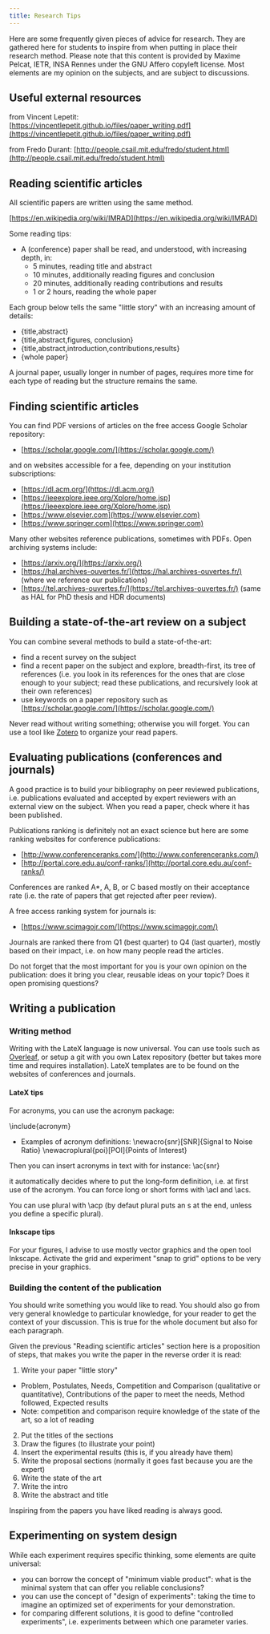 ```yaml
---
title: Research Tips
---
```


Here are some frequently given pieces of advice for research. They are gathered here for students to inspire from when putting in place their research method. Please note that this content is provided by Maxime Pelcat, IETR, INSA Rennes under the GNU Affero copyleft license. Most elements are my opinion on the subjects, and are subject to discussions.

## Useful external resources

from Vincent Lepetit: [https://vincentlepetit.github.io/files/paper_writing.pdf](https://vincentlepetit.github.io/files/paper_writing.pdf)

from Fredo Durant: [http://people.csail.mit.edu/fredo/student.html](http://people.csail.mit.edu/fredo/student.html)

## Reading scientific articles

All scientific papers are written using the same method.

[https://en.wikipedia.org/wiki/IMRAD](https://en.wikipedia.org/wiki/IMRAD)

Some reading tips:

- A (conference) paper shall be read, and understood, with increasing depth, in:
  - 5 minutes, reading title and abstract
  - 10 minutes, additionally reading figures and conclusion
  - 20 minutes, additionally reading contributions and results
  - 1 or 2 hours, reading the whole paper

Each group below tells the same "little story" with an increasing amount of details:
- {title,abstract}
- {title,abstract,figures, conclusion}
- {title,abstract,introduction,contributions,results}
- {whole paper}

A journal paper, usually longer in number of pages, requires more time for each type of reading but the structure remains the same.

## Finding scientific articles

You can find PDF versions of articles on the free access Google Scholar repository: 
- [https://scholar.google.com/](https://scholar.google.com/)

and on websites accessible for a fee, depending on your institution subscriptions:
- [https://dl.acm.org/](https://dl.acm.org/)
- [https://ieeexplore.ieee.org/Xplore/home.jsp](https://ieeexplore.ieee.org/Xplore/home.jsp)
- [https://www.elsevier.com](https://www.elsevier.com)
- [https://www.springer.com](https://www.springer.com)

Many other websites reference publications, sometimes with PDFs. Open archiving systems include:
- [https://arxiv.org/](https://arxiv.org/)
- [https://hal.archives-ouvertes.fr/](https://hal.archives-ouvertes.fr/) (where we reference our publications)
- [https://tel.archives-ouvertes.fr/](https://tel.archives-ouvertes.fr/) (same as HAL for PhD thesis and HDR documents)

## Building a state-of-the-art review on a subject

You can combine several methods to build a state-of-the-art:
- find a recent survey on the subject
- find a recent paper on the subject and explore, breadth-first, its tree of references (i.e. you look in its references for the ones that are close enough to your subject; read these publications, and recursively look at their own references)
- use keywords on a paper repository such as [https://scholar.google.com/](https://scholar.google.com/)

Never read without writing something; otherwise you will forget. You can use a tool like [Zotero](https://www.zotero.org/) to organize your read papers.

## Evaluating publications (conferences and journals)

A good practice is to build your bibliography on peer reviewed publications, i.e. publications evaluated and accepted by expert reviewers with an external view on the subject. When you read a paper, check where it has been published.

Publications ranking is definitely not an exact science but here are some ranking websites for conference publications:
- [http://www.conferenceranks.com/](http://www.conferenceranks.com/)
- [http://portal.core.edu.au/conf-ranks/](http://portal.core.edu.au/conf-ranks/)

Conferences are ranked A*, A, B, or C based mostly on their acceptance rate (i.e. the rate of papers that get rejected after peer review).

A free access ranking system for journals is:
- [https://www.scimagojr.com/](https://www.scimagojr.com/)

Journals are ranked there from Q1 (best quarter) to Q4 (last quarter), mostly based on their impact, i.e. on how many people read the articles.

Do not forget that the most important for you is your own opinion on the publication: does it bring you clear, reusable ideas on your topic? Does it open promising questions?

## Writing a publication

### Writing method

Writing with the LateX language is now universal. You can use tools such as [Overleaf](https://www.overleaf.com), or setup a git with you own Latex repository (better but takes more time and requires installation). LateX templates are to be found on the websites of conferences and journals.

#### LateX tips

For acronyms, you can use the acronym package:

\include{acronym}

- Examples of acronym definitions:
\newacro{snr}[SNR]{Signal to Noise Ratio}
\newacroplural{poi}[POI]{Points of Interest}

Then you can insert acronyms in text with for instance: \ac{snr}

it automatically decides where to put the long-form definition, i.e. at first use of the acronym. You can force long or short forms with \acl and \acs.

You can use plural with \acp (by defaut plural puts an s at the end, unless you define a specific plural).

#### Inkscape tips

For your figures, I advise to use mostly vector graphics and the open tool Inkscape. Activate the grid and experiment "snap to grid" options to be very precise in your graphics.

### Building the content of the publication

You should write something you would like to read. You should also go from very general knowledge to particular knowledge, for your reader to get the context of your discussion. This is true for the whole document but also for each paragraph.

Given the previous "Reading scientific articles" section here is a proposition of steps, that makes you write the paper in the reverse order it is read:

1. Write your paper "little story"
  - Problem, Postulates, Needs, Competition and Comparison (qualitative or quantitative), Contributions of the paper to meet the needs, Method followed, Expected results
  - Note: competition and comparison require knowledge of the state of the art, so a lot of reading
2. Put the titles of the sections
3. Draw the figures (to illustrate your point)
4. Insert the experimental results (this is, if you already have them)
5. Write the proposal sections (normally it goes fast because you are the expert)
6. Write the state of the art
7. Write the intro
8. Write the abstract and title

Inspiring from the papers you have liked reading is always good.

## Experimenting on system design

While each experiment requires specific thinking, some elements are quite universal:
- you can borrow the concept of "minimum viable product": what is the minimal system that can offer you reliable conclusions?
- you can use the concept of "design of experiments": taking the time to imagine an optimized set of experiments for your demonstration.
- for comparing different solutions, it is good to define "controlled experiments", i.e. experiments between which one parameter varies.




